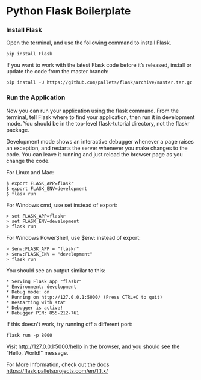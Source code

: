 # Python Flask Boilerplate


### Install Flask

Open the terminal, and use the following command to install Flask.
```
pip install Flask
```

If you want to work with the latest Flask code before it’s released, 
install or update the code from the master branch:
```
pip install -U https://github.com/pallets/flask/archive/master.tar.gz
```


### Run the Application

Now you can run your application using the flask command. From the terminal, 
tell Flask where to find your application, then run it in development mode. 
You should be in the top-level flask-tutorial directory, not the 
flaskr package.

Development mode shows an interactive debugger whenever a page raises an 
exception, and restarts the server whenever you make changes to the code. 
You can leave it running and just reload the browser page as you change the
code.

For Linux and Mac:
```
$ export FLASK_APP=flaskr
$ export FLASK_ENV=development
$ flask run
```

For Windows cmd, use set instead of export:
```
> set FLASK_APP=flaskr
> set FLASK_ENV=development
> flask run
```
For Windows PowerShell, use $env: instead of export:
```
> $env:FLASK_APP = "flaskr"
> $env:FLASK_ENV = "development"
> flask run
```

You should see an output similar to this:
```
* Serving Flask app "flaskr"
* Environment: development
* Debug mode: on
* Running on http://127.0.0.1:5000/ (Press CTRL+C to quit)
* Restarting with stat
* Debugger is active!
* Debugger PIN: 855-212-761
```
If this doesn't work, try running off a different port:
```
flask run -p 8000
``` 


Visit http://127.0.0.1:5000/hello in the browser, and you should see the 
“Hello, World!” message.

For More Information, check out the docs https://flask.palletsprojects.com/en/1.1.x/ 